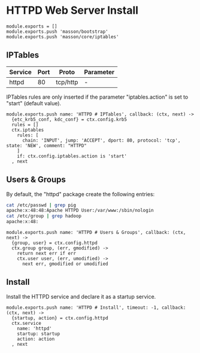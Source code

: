 
# HTTPD Web Server Install

    module.exports = []
    module.exports.push 'masson/bootstrap'
    module.exports.push 'masson/core/iptables'

## IPTables

| Service    | Port | Proto    | Parameter       |
|------------|------|----------|-----------------|
| httpd      | 80   | tcp/http | -               |

IPTables rules are only inserted if the parameter "iptables.action" is set to 
"start" (default value).

    module.exports.push name: 'HTTPD # IPTables', callback: (ctx, next) ->
      {etc_krb5_conf, kdc_conf} = ctx.config.krb5
      rules = []
      ctx.iptables
        rules: [
          chain: 'INPUT', jump: 'ACCEPT', dport: 80, protocol: 'tcp', state: 'NEW', comment: "HTTPD"
        ]
        if: ctx.config.iptables.action is 'start'
      , next

## Users & Groups

By default, the "httpd" package create the following entries:

```bash
cat /etc/passwd | grep pig
apache:x:48:48:Apache HTTPD User:/var/www:/sbin/nologin
cat /etc/group | grep hadoop
apache:x:48:
```

    module.exports.push name: 'HTTPD # Users & Groups', callback: (ctx, next) ->
      {group, user} = ctx.config.httpd
      ctx.group group, (err, gmodified) ->
        return next err if err
        ctx.user user, (err, umodified) ->
          next err, gmodified or umodified

## Install

Install the HTTPD service and declare it as a startup service.

    module.exports.push name: 'HTTPD # Install', timeout: -1, callback: (ctx, next) ->
      {startup, action} = ctx.config.httpd
      ctx.service
        name: 'httpd'
        startup: startup
        action: action
      , next